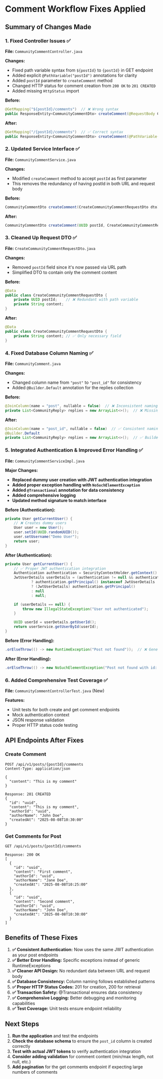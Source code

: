 # Comment Workflow Fixes Applied

## Summary of Changes Made

### 1. Fixed Controller Issues ✅

**File:** `CommunityCommentController.java`

**Changes:**
- Fixed path variable syntax from `${postId}` to `{postId}` in GET endpoint
- Added explicit `@PathVariable("postId")` annotations for clarity
- Added `postId` parameter to `createComment` method
- Changed HTTP status for comment creation from `200 OK` to `201 CREATED`
- Added missing `HttpStatus` import

**Before:**
```java
@GetMapping("${postId}/comments")  // ❌ Wrong syntax
public ResponseEntity<CommunityCommentDto> createComment(@RequestBody CreateCommunityCommentRequestDto dto)
```

**After:**
```java
@GetMapping("/{postId}/comments")  // ✅ Correct syntax
public ResponseEntity<CommunityCommentDto> createComment(@PathVariable("postId") UUID postId, @RequestBody CreateCommunityCommentRequestDto dto)
```

### 2. Updated Service Interface ✅

**File:** `CommunityCommentService.java`

**Changes:**
- Modified `createComment` method to accept `postId` as first parameter
- This removes the redundancy of having postId in both URL and request body

**Before:**
```java
CommunityCommentDto createComment(CreateCommunityCommentRequestDto dto);
```

**After:**
```java
CommunityCommentDto createComment(UUID postId, CreateCommunityCommentRequestDto dto);
```

### 3. Cleaned Up Request DTO ✅

**File:** `CreateCommunityCommentRequestDto.java`

**Changes:**
- Removed `postId` field since it's now passed via URL path
- Simplified DTO to contain only the comment content

**Before:**
```java
@Data
public class CreateCommunityCommentRequestDto {
    private UUID postId;    // ❌ Redundant with path variable
    private String content;
}
```

**After:**
```java
@Data
public class CreateCommunityCommentRequestDto {
    private String content; // ✅ Only necessary field
}
```

### 4. Fixed Database Column Naming ✅

**File:** `CommunityComment.java`

**Changes:**
- Changed column name from `"post"` to `"post_id"` for consistency
- Added `@Builder.Default` annotation for the replies collection

**Before:**
```java
@JoinColumn(name = "post", nullable = false)  // ❌ Inconsistent naming
private List<CommunityReply> replies = new ArrayList<>();  // ❌ Missing @Builder.Default
```

**After:**
```java
@JoinColumn(name = "post_id", nullable = false)  // ✅ Consistent naming
@Builder.Default
private List<CommunityReply> replies = new ArrayList<>();  // ✅ Builder-compatible
```

### 5. Integrated Authentication & Improved Error Handling ✅

**File:** `CommunityCommentServiceImpl.java`

**Major Changes:**
- **Replaced dummy user creation with JWT authentication integration**
- **Added proper exception handling with `NoSuchElementException`**
- **Added `@Transactional` annotation for data consistency**
- **Added comprehensive logging**
- **Updated method signature to match interface**

**Before (Authentication):**
```java
private User getCurrentUser() {
    // ❌ Creates dummy users
    User user = new User();
    user.setId(UUID.randomUUID());
    user.setUsername("Demo User");
    return user;
}
```

**After (Authentication):**
```java
private User getCurrentUser() {
    // ✅ Proper JWT authentication integration
    Authentication authentication = SecurityContextHolder.getContext().getAuthentication();
    JwtUserDetails userDetails = (authentication != null && authentication.getPrincipal() != null)
            ? authentication.getPrincipal() instanceof JwtUserDetails
            ? (JwtUserDetails) authentication.getPrincipal()
            : null
            : null;

    if (userDetails == null) {
        throw new IllegalStateException("User not authenticated");
    }

    UUID userId = userDetails.getUserId();
    return userService.getUserById(userId);
}
```

**Before (Error Handling):**
```java
.orElseThrow(() -> new RuntimeException("Post not found"));  // ❌ Generic exception
```

**After (Error Handling):**
```java
.orElseThrow(() -> new NoSuchElementException("Post not found with id: " + postId));  // ✅ Specific exception
```

### 6. Added Comprehensive Test Coverage ✅

**File:** `CommunityCommentControllerTest.java` (New)

**Features:**
- Unit tests for both create and get comment endpoints
- Mock authentication context
- JSON response validation
- Proper HTTP status code testing

## API Endpoints After Fixes

### Create Comment
```http
POST /api/v1/posts/{postId}/comments
Content-Type: application/json

{
  "content": "This is my comment"
}

Response: 201 CREATED
{
  "id": "uuid",
  "content": "This is my comment",
  "authorId": "uuid",
  "authorName": "John Doe",
  "createdAt": "2025-08-08T10:30:00"
}
```

### Get Comments for Post
```http
GET /api/v1/posts/{postId}/comments

Response: 200 OK
[
  {
    "id": "uuid",
    "content": "First comment",
    "authorId": "uuid",
    "authorName": "Jane Doe",
    "createdAt": "2025-08-08T10:25:00"
  },
  {
    "id": "uuid",
    "content": "Second comment",
    "authorId": "uuid", 
    "authorName": "John Doe",
    "createdAt": "2025-08-08T10:30:00"
  }
]
```

## Benefits of These Fixes

1. **✅ Consistent Authentication:** Now uses the same JWT authentication as your post endpoints
2. **✅ Better Error Handling:** Specific exceptions instead of generic RuntimeExceptions
3. **✅ Cleaner API Design:** No redundant data between URL and request body
4. **✅ Database Consistency:** Column naming follows established patterns
5. **✅ Proper HTTP Status Codes:** 201 for creation, 200 for retrieval
6. **✅ Transaction Safety:** @Transactional ensures data consistency
7. **✅ Comprehensive Logging:** Better debugging and monitoring capabilities
8. **✅ Test Coverage:** Unit tests ensure endpoint reliability

## Next Steps

1. **Run the application** and test the endpoints
2. **Check the database schema** to ensure the `post_id` column is created correctly
3. **Test with actual JWT tokens** to verify authentication integration
4. **Consider adding validation** for comment content (min/max length, not null, etc.)
5. **Add pagination** for the get comments endpoint if expecting large numbers of comments
